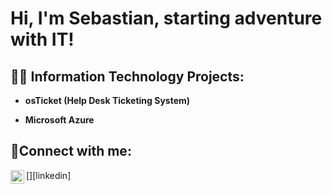 <h1>Hi, I'm Sebastian, starting adventure with IT!

<h2>👨‍💻 Information Technology Projects:</h2>

- <b>osTicket (Help Desk Ticketing System)</b>

- <b>Microsoft Azure</b>


<h2>🤳Connect with me:</h2>
[<img align="left" alt="Sebastian | LinkedIn" width="22px" src="https://cdn.jsdelivr.net/npm/simple-icons@v3/icons/linkedin.svg" />][linkedin]

[linkedin]: https://www.linkedin.com/in/sebastian-litkowiec-81a089337/

